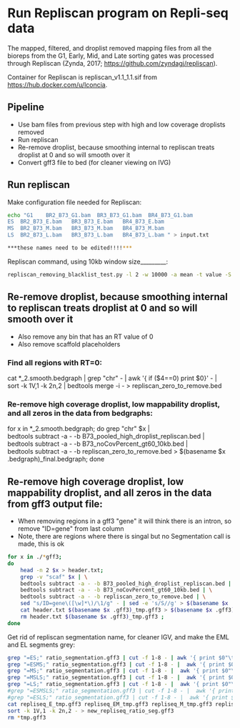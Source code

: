 # Run Repliscan program on Repli-seq data
The mapped, filtered, and droplist removed mapping files from all the bioreps from the G1, Early, Mid, and Late sorting gates was
processed through Repliscan (Zynda, 2017; https://github.com/zyndagj/repliscan).

Container for Repliscan is repliscan_v1.1_1.1.sif from https://hub.docker.com/u/lconcia.



## Pipeline
- Use bam files from previous step with high and low coverage droplists removed
- Run repliscan 
- Re-remove droplist, because smoothing internal to repliscan treats droplist at 0 and so will smooth over it
- Convert gff3 file to bed (for cleaner viewing on IVG)



## Run repliscan
Make configuration file needed for Repliscan:
```bash
echo "G1	BR2_B73_G1.bam	BR3_B73_G1.bam	BR4_B73_G1.bam
ES	BR2_B73_E.bam	BR3_B73_E.bam	BR4_B73_E.bam
MS	BR2_B73_M.bam	BR3_B73_M.bam	BR4_B73_M.bam
LS	BR2_B73_L.bam	BR3_B73_L.bam	BR4_B73_L.bam " > input.txt

***these names need to be edited!!!!***
```

Repliscan command, using 10kb window size_________:
```bash
repliscan_removing_blacklist_test.py -l 2 -w 10000 -a mean -t value -S genome -v 1 -c proportion --plot -r Zm-B73-REFERENCE-NAM-5.0.fa input.txt >> repliscan_removing_blacklist_test_10kb.log 2>> repliscan_removing_blacklist_test_10kb.err
```


## Re-remove droplist, because smoothing internal to repliscan treats droplist at 0 and so will smooth over it
- Also remove any bin that has an RT value of 0
- Also remove scaffold placeholders

### Find all regions with RT=0:
cat *_2.smooth.bedgraph | grep "chr" - | awk '{ if ($4==0) print $0}' - | \
sort -k 1V,1 -k 2n,2 | bedtools merge -i - > repliscan_zero_to_remove.bed

### Re-remove high coverage droplist, low mappability droplist, and all zeros in the data from bedgraphs:
for x in *_2.smooth.bedgraph; 
do
	grep "chr" $x | \
	bedtools subtract -a - -b B73_pooled_high_droplist_repliscan.bed | \
	bedtools subtract -a - -b B73_noCovPercent_gt60_10kb.bed | \
	bedtools subtract -a - -b repliscan_zero_to_remove.bed > $(basename $x .bedgraph)_final.bedgraph;
done



## Re-remove high coverage droplist, low mappability droplist, and all zeros in the data from gff3 output file:
- When removing regions in a gff3 "gene" it will think there is an intron, so remove "ID=gene" from last column
- Note, there are regions where there is singal but no Segmentation call is made, this is ok
```bash
for x in ./*gff3; 
do
	head -n 2 $x > header.txt; 
	grep -v "scaf" $x | \
	bedtools subtract -a - -b B73_pooled_high_droplist_repliscan.bed | \
	bedtools subtract -a - -b B73_noCovPercent_gt60_10kb.bed | \
	bedtools subtract -a - -b repliscan_zero_to_remove.bed | \
	sed "s/ID=gene\([\w]*\)/\1/g" - | sed -e 's/S//g' > $(basename $x .gff3)_tmp.gff3 ; #need to remove ID= or gff3 thinks its a gene, could be formatted better
	cat header.txt $(basename $x .gff3)_tmp.gff3 > $(basename $x .gff3)_final.gff3 ; 
	rm header.txt $(basename $x .gff3)_tmp.gff3 ;
done
```

Get rid of repliscan segmentation name, for cleaner IGV, and make the EML and EL segments grey: 
```bash
grep "=ES;" ratio_segmentation.gff3 | cut -f 1-8 - | awk '{ print $0"\t""color=#2250F1" }' - > repliseq_E_tmp.gff3
grep "=ESMS;" ratio_segmentation.gff3 | cut -f 1-8 - |  awk '{ print $0"\t""color=#28C5CC" }' - > repliseq_EM_tmp.gff3
grep "=MS;" ratio_segmentation.gff3 | cut -f 1-8 - |  awk '{ print $0"\t""color=#1A8A12" }' - > repliseq_M_tmp.gff3
grep "=MSLS;" ratio_segmentation.gff3 | cut -f 1-8 - |  awk '{ print $0"\t""color=#FFFD33" }' - > repliseq_ML_tmp.gff3
grep "=LS;" ratio_segmentation.gff3 | cut -f 1-8 - |  awk '{ print $0"\t""color=#FB0018" }' - > repliseq_L_tmp.gff3
#grep "=ESMSLS;" ratio_segmentation.gff3 | cut -f 1-8 - |  awk '{ print $0"\t""color=#808080" }' - > repliseq_EML_tmp.gff3
#grep "=ESLS;" ratio_segmentation.gff3 | cut -f 1-8 - |  awk '{ print $0"\t""color=#808080" }' - > repliseq_EL_tmp.gff3
cat repliseq_E_tmp.gff3 repliseq_EM_tmp.gff3 repliseq_M_tmp.gff3 repliseq_ML_tmp.gff3 repliseq_L_tmp.gff3 | \
sort -k 1V,1 -k 2n,2 - > new_repliseq_ratio_seg.gff3
rm *tmp.gff3
```

